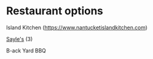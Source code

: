 # Restaurant options

Island Kitchen (https://www.nantucketislandkitchen.com)

[Sayle's](https://www.saylesseafood.com/take-out.html) (3)

B-ack Yard BBQ

